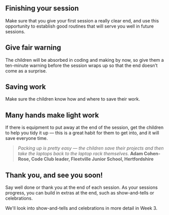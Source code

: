 
## Finishing your session

Make sure that you give your first session a really clear end, and use this opportunity to establish good routines that will serve you well in future sessions.

## Give fair warning

The children will be absorbed in coding and making by now, so give them a ten-minute warning before the session wraps up so that the end doesn’t come as a surprise.

## Saving work

Make sure the children know how and where to save their work.

## Many hands make light work

If there is equipment to put away at the end of the session, get the children to help you tidy it up — this is a great habit for them to get into, and it will save everyone time.

>*Packing up is pretty easy — the children save their projects and then take the laptops back to the laptop rack themselves.*
**Adam Cohen-Rose, Code Club leader, Fleetville Junior School, Hertfordshire**

## Thank you, and see you soon!

Say well done or thank you at the end of each session. As your sessions progress, you can build in extras at the end, such as show-and-tells or celebrations.

We'll look into show-and-tells and celebrations in more detail in Week 3.
